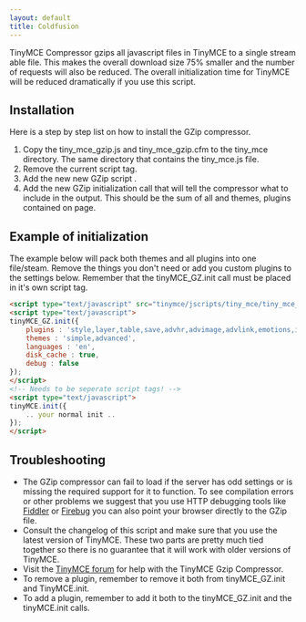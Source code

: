 ```yaml
---
layout: default
title: Coldfusion
---
```


TinyMCE Compressor gzips all javascript files in TinyMCE to a single stream able file. This makes the overall download size 75% smaller and the number of requests will also be reduced. The overall initialization time for TinyMCE will be reduced dramatically if you use this script.

## Installation

Here is a step by step list on how to install the GZip compressor.

1.  Copy the tiny_mce_gzip.js and tiny_mce_gzip.cfm to the tiny_mce directory. The same directory that contains the tiny_mce.js file.
2.  Remove the current script tag. <script type="text/javascript" src="tinymce/jscripts/tiny_mce/tiny_mce.js"></script>
3.  Add the new new GZip script <script type="text/javascript" src="tinymce/jscripts/tiny_mce/tiny_mce_gzip.js"></script>.
4.  Add the new GZip initialization call that will tell the compressor what to include in the output. This should be the sum of all and themes, plugins contained on page.

## Example of initialization

The example below will pack both themes and all plugins into one file/steam. Remove the things you don't need or add you custom plugins to the settings below. Remember that the tinyMCE_GZ.init call must be placed in it's own script tag.

```html
<script type="text/javascript" src="tinymce/jscripts/tiny_mce/tiny_mce_gzip.js"></script>
<script type="text/javascript">
tinyMCE_GZ.init({
	plugins : 'style,layer,table,save,advhr,advimage,advlink,emotions,iespell,insertdatetime,preview,media,searchreplace,print,contextmenu,paste,directionality,fullscreen,noneditable,visualchars,nonbreaking,xhtmlxtras',
	themes : 'simple,advanced',
	languages : 'en',
	disk_cache : true,
	debug : false
});
</script>
<!-- Needs to be seperate script tags! -->
<script type="text/javascript">
tinyMCE.init({
	.. your normal init ..
});
</script>

```

## Troubleshooting

*   The GZip compressor can fail to load if the server has odd settings or is missing the required support for it to function. To see compilation errors or other problems we suggest that you use HTTP debugging tools like [Fiddler](http://www.fiddlertool.com/fiddler/) or [Firebug](http://www.getfirebug.com/) you can also point your browser directly to the GZip file.
*   Consult the changelog of this script and make sure that you use the latest version of TinyMCE. These two parts are pretty much tied together so there is no guarantee that it will work with older versions of TinyMCE.
*   Visit the [TinyMCE forum](http://tinymce.moxiecode.com/forum) for help with the TinyMCE Gzip Compressor.
*   To remove a plugin, remember to remove it both from tinyMCE_GZ.init and TinyMCE.init.
*   To add a plugin, remember to add it both to the tinyMCE_GZ.init and the tinyMCE.init calls.